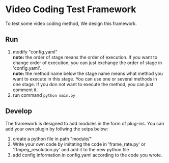 # Video Coding Test Framework

To test some video coding method, We design this framework.  

## Run
1. modify "config.yaml"  
   **note:** the order of stage means the order of execution. If you want to change order of execution, you can just exchange the order of stage in 'config.yaml'.  
   **note:** the method name below the stage name means what method you want to execute in this stage. You can use one or several methods in one stage. If you don not want to execute the method, you can just comment it.
2. run command `python main.py`
   
## Develop
The framework is designed to add modules in the form of plug-ins. You can add your own plugin by follwing the setps below:
1. create a python file in path "module/"
2. Write your own code by imitating the code in 'frame_rate.py' or 'ffmpeg_resolution.py' and add it to the new python file
3. add config information in config.yaml according to the code you wrote.